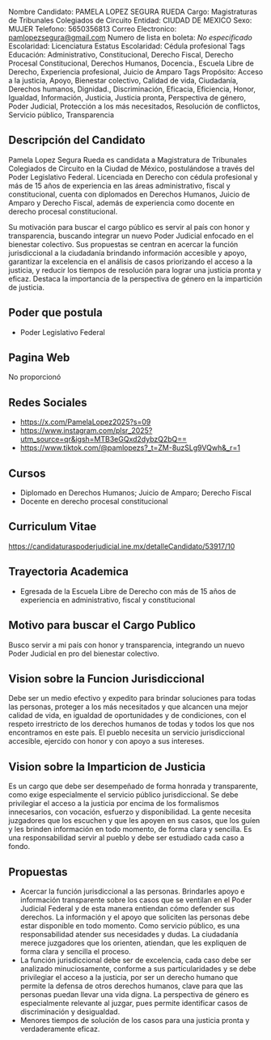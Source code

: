 Nombre Candidato: PAMELA LOPEZ SEGURA RUEDA
Cargo: Magistraturas de Tribunales Colegiados de Circuito
Entidad: CIUDAD DE MEXICO
Sexo: MUJER
Telefono: 5650356813
Correo Electronico: pamlopezsegura@gmail.com
Numero de lista en boleta: *No especificado*
Escolaridad: Licenciatura
Estatus Escolaridad: Cédula profesional
Tags Educación: Administrativo, Constitucional, Derecho Fiscal, Derecho Procesal Constitucional, Derechos Humanos, Docencia., Escuela Libre de Derecho, Experiencia profesional, Juicio de Amparo
Tags Propósito: Acceso a la justicia, Apoyo, Bienestar colectivo, Calidad de vida, Ciudadanía, Derechos humanos, Dignidad., Discriminación, Eficacia, Eficiencia, Honor, Igualdad, Información, Justicia, Justicia pronta, Perspectiva de género, Poder Judicial, Protección a los más necesitados, Resolución de conflictos, Servicio público, Transparencia


## Descripción del Candidato 

Pamela Lopez Segura Rueda es candidata a Magistratura de Tribunales Colegiados de Circuito en la Ciudad de México, postulándose a través del Poder Legislativo Federal. Licenciada en Derecho con cédula profesional y más de 15 años de experiencia en las áreas administrativo, fiscal y constitucional, cuenta con diplomados en Derechos Humanos, Juicio de Amparo y Derecho Fiscal, además de experiencia como docente en derecho procesal constitucional.

Su motivación para buscar el cargo público es servir al país con honor y transparencia, buscando integrar un nuevo Poder Judicial enfocado en el bienestar colectivo. Sus propuestas se centran en acercar la función jurisdiccional a la ciudadanía brindando información accesible y apoyo, garantizar la excelencia en el análisis de casos priorizando el acceso a la justicia, y reducir los tiempos de resolución para lograr una justicia pronta y eficaz. Destaca la importancia de la perspectiva de género en la impartición de justicia.


## Poder que postula

- Poder Legislativo Federal


## Pagina Web

No proporcionó


## Redes Sociales

- https://x.com/PamelaLopez2025?s=09
- https://www.instagram.com/plsr_2025?utm_source=qr&igsh=MTB3eGQxd2dybzQ2bQ==
- https://www.tiktok.com/@pamlopezs?_t=ZM-8uzSLg9VQwh&_r=1


## Cursos

- Diplomado en Derechos Humanos; Juicio de Amparo; Derecho Fiscal
- Docente en derecho procesal constitucional


## Curriculum Vitae

https://candidaturaspoderjudicial.ine.mx/detalleCandidato/53917/10


## Trayectoria Academica

- Egresada de la Escuela Libre de Derecho con más de 15 años de experiencia en administrativo, fiscal y constitucional


## Motivo para buscar el Cargo Publico

Busco servir a mi país con honor y transparencia, integrando un nuevo Poder Judicial en pro del bienestar colectivo.


## Vision sobre la Funcion Jurisdiccional

Debe ser un medio efectivo y expedito para brindar soluciones para todas las personas, proteger a los más necesitados y que alcancen una mejor calidad de vida, en igualdad de oportunidades y de condiciones, con el respeto irrestricto de los derechos humanos de todas y todos los que nos encontramos en este país. El pueblo necesita un servicio jurisdiccional accesible, ejercido con honor y con apoyo a sus intereses.


## Vision sobre la Imparticion de Justicia

Es un cargo que debe ser desempeñado de forma honrada y transparente, como exige especialmente el servicio público jurisdiccional. Se debe privilegiar el acceso a la justicia por encima de los formalismos innecesarios, con vocación, esfuerzo y disponibilidad. La gente necesita juzgadores que los escuchen y que les apoyen en sus casos, que los guíen y les brinden información en todo momento, de forma clara y sencilla. Es una responsabilidad servir al pueblo y debe ser estudiado cada caso a fondo.


## Propuestas

- Acercar la función jurisdiccional a las personas. Brindarles apoyo e información transparente sobre los casos que se ventilan en el Poder Judicial Federal y de esta manera entiendan cómo defender sus derechos. La información y el apoyo que soliciten las personas debe estar disponible en todo momento. Como servicio público, es una responsabilidad atender sus necesidades y dudas. La ciudadanía merece juzgadores que los orienten, atiendan, que les expliquen de forma clara y sencilla el proceso.
- La función jurisdiccional debe ser de excelencia, cada caso debe ser analizado minuciosamente, conforme a sus particularidades y se debe privilegiar el acceso a la justicia, por ser un derecho humano que permite la defensa de otros derechos humanos, clave para que las personas puedan llevar una vida digna. La perspectiva de género es especialmente relevante al juzgar, pues permite identificar casos de discriminación y desigualdad.
- Menores tiempos de solución de los casos para una justicia pronta y verdaderamente eficaz.

